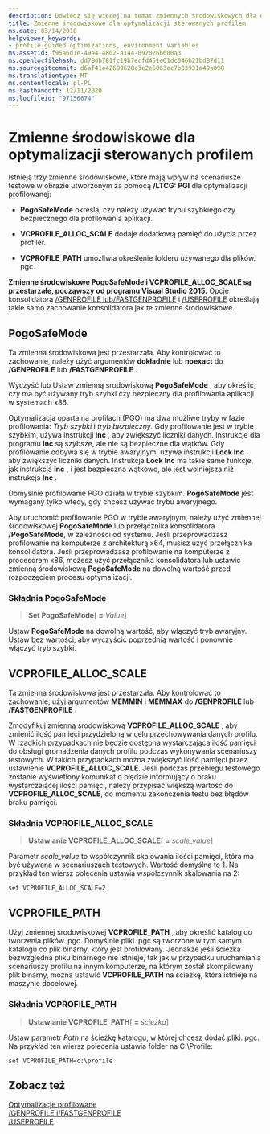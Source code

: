 ```yaml
---
description: Dowiedz się więcej na temat zmiennych środowiskowych dla optymalizacji Profile-Guided
title: Zmienne środowiskowe dla optymalizacji sterowanych profilem
ms.date: 03/14/2018
helpviewer_keywords:
- profile-guided optimizations, environment variables
ms.assetid: f95a6d1e-49a4-4802-a144-092026b600a3
ms.openlocfilehash: dd78db781fc19b7ecfd451e01dc046b21bd87d11
ms.sourcegitcommit: d6af41e42699628c3e2e6063ec7b03931a49a098
ms.translationtype: MT
ms.contentlocale: pl-PL
ms.lasthandoff: 12/11/2020
ms.locfileid: "97156674"
---
```

# <a name="environment-variables-for-profile-guided-optimizations"></a>Zmienne środowiskowe dla optymalizacji sterowanych profilem

Istnieją trzy zmienne środowiskowe, które mają wpływ na scenariusze testowe w obrazie utworzonym za pomocą **/LTCG: PGI** dla optymalizacji profilowanej:

- **PogoSafeMode** określa, czy należy używać trybu szybkiego czy bezpiecznego dla profilowania aplikacji.

- **VCPROFILE_ALLOC_SCALE** dodaje dodatkową pamięć do użycia przez profiler.

- **VCPROFILE_PATH** umożliwia określenie folderu używanego dla plików. pgc.

**Zmienne środowiskowe PogoSafeMode i VCPROFILE_ALLOC_SCALE są przestarzałe, począwszy od programu Visual Studio 2015.** Opcje konsolidatora [/GENPROFILE lub/FASTGENPROFILE](reference/genprofile-fastgenprofile-generate-profiling-instrumented-build.md) i  [/USEPROFILE](reference/useprofile.md) określają takie samo zachowanie konsolidatora jak te zmienne środowiskowe.

## <a name="pogosafemode"></a>PogoSafeMode

Ta zmienna środowiskowa jest przestarzała. Aby kontrolować to zachowanie, należy użyć argumentów **dokładnie** lub **noexact** do **/GENPROFILE** lub **/FASTGENPROFILE** .

Wyczyść lub Ustaw zmienną środowiskową **PogoSafeMode** , aby określić, czy ma być używany tryb szybki czy bezpieczny dla profilowania aplikacji w systemach x86.

Optymalizacja oparta na profilach (PGO) ma dwa możliwe tryby w fazie profilowania: *Tryb szybki* i *tryb bezpieczny*. Gdy profilowanie jest w trybie szybkim, używa instrukcji **Inc** , aby zwiększyć liczniki danych. Instrukcje dla programu **Inc** są szybsze, ale nie są bezpieczne dla wątków. Gdy profilowanie odbywa się w trybie awaryjnym, używa instrukcji **Lock Inc** , aby zwiększyć liczniki danych. Instrukcja **Lock Inc** ma takie same funkcje, jak instrukcja **Inc** , i jest bezpieczna wątkowo, ale jest wolniejsza niż instrukcja **Inc** .

Domyślnie profilowanie PGO działa w trybie szybkim. **PogoSafeMode** jest wymagany tylko wtedy, gdy chcesz używać trybu awaryjnego.

Aby uruchomić profilowanie PGO w trybie awaryjnym, należy użyć zmiennej środowiskowej **PogoSafeMode** lub przełącznika konsolidatora **/PogoSafeMode**, w zależności od systemu. Jeśli przeprowadzasz profilowanie na komputerze z architekturą x64, musisz użyć przełącznika konsolidatora. Jeśli przeprowadzasz profilowanie na komputerze z procesorem x86, możesz użyć przełącznika konsolidatora lub ustawić zmienną środowiskową **PogoSafeMode** na dowolną wartość przed rozpoczęciem procesu optymalizacji.

### <a name="pogosafemode-syntax"></a>Składnia PogoSafeMode

> **Set PogoSafeMode**[ **=** _Value_]

Ustaw **PogoSafeMode** na dowolną wartość, aby włączyć tryb awaryjny. Ustaw bez wartości, aby wyczyścić poprzednią wartość i ponownie włączyć tryb szybki.

## <a name="vcprofile_alloc_scale"></a>VCPROFILE_ALLOC_SCALE

Ta zmienna środowiskowa jest przestarzała. Aby kontrolować to zachowanie, użyj argumentów **MEMMIN** i **MEMMAX** do **/GENPROFILE** lub **/FASTGENPROFILE** .

Zmodyfikuj zmienną środowiskową **VCPROFILE_ALLOC_SCALE** , aby zmienić ilość pamięci przydzieloną w celu przechowywania danych profilu. W rzadkich przypadkach nie będzie dostępna wystarczająca ilość pamięci do obsługi gromadzenia danych profilu podczas wykonywania scenariuszy testowych. W takich przypadkach można zwiększyć ilość pamięci przez ustawienie **VCPROFILE_ALLOC_SCALE**. Jeśli podczas przebiegu testowego zostanie wyświetlony komunikat o błędzie informujący o braku wystarczającej ilości pamięci, należy przypisać większą wartość do **VCPROFILE_ALLOC_SCALE**, do momentu zakończenia testu bez błędów braku pamięci.

### <a name="vcprofile_alloc_scale-syntax"></a>Składnia VCPROFILE_ALLOC_SCALE

> **Ustawianie VCPROFILE_ALLOC_SCALE**[ __=__ *scale_value*]

Parametr *scale_value* to współczynnik skalowania ilości pamięci, która ma być używana w scenariuszach testowych.  Wartość domyślna to 1. Na przykład ten wiersz polecenia ustawia współczynnik skalowania na 2:

`set VCPROFILE_ALLOC_SCALE=2`

## <a name="vcprofile_path"></a>VCPROFILE_PATH

Użyj zmiennej środowiskowej **VCPROFILE_PATH** , aby określić katalog do tworzenia plików. pgc. Domyślnie pliki. pgc są tworzone w tym samym katalogu co plik binarny, który jest profilowany. Jednakże jeśli ścieżka bezwzględna pliku binarnego nie istnieje, tak jak w przypadku uruchamiania scenariuszy profilu na innym komputerze, na którym został skompilowany plik binarny, można ustawić **VCPROFILE_PATH** na ścieżkę, która istnieje na maszynie docelowej.

### <a name="vcprofile_path-syntax"></a>Składnia VCPROFILE_PATH

> **Ustawianie VCPROFILE_PATH**[ **=** _ścieżka_]

Ustaw parametr *Path* na ścieżkę katalogu, w której chcesz dodać pliki. pgc. Na przykład ten wiersz polecenia ustawia folder na C:\Profile:

`set VCPROFILE_PATH=c:\profile`

## <a name="see-also"></a>Zobacz też

[Optymalizacje profilowane](profile-guided-optimizations.md)<br/>
[/GENPROFILE i/FASTGENPROFILE](reference/genprofile-fastgenprofile-generate-profiling-instrumented-build.md)<br/>
[/USEPROFILE](reference/useprofile.md)<br/>
